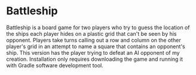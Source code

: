 # Battleship

Battleship is a board game for two players who try to guess the location of the ships each player hides on a plastic grid that can't be seen by his opponent.
 Players take turns calling out a row and column on the other player's grid in an attempt to name a square that contains an opponent's ship. 
This version has the player trying to defeat an AI opponent of my creation. Installation only requires downloading the game and running it with Gradle software development tool.